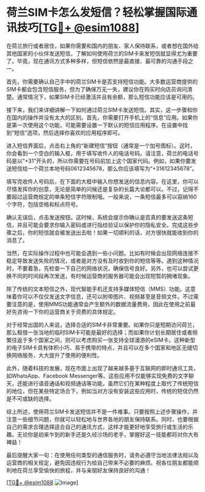# 荷兰SIM卡怎么发短信？轻松掌握国际通讯技巧[[TG💪+ @esim1088](https://t.me/s/esim1088)]

在荷兰旅行或者居住，如果你需要和国内的朋友、家人保持联系，或者想在国外给其他国家的小伙伴发送短信，了解如何使用荷兰的SIM卡来发短信就显得尤为重要了。毕竟，现在通讯方式多种多样，但短信依然是最直接、最可靠的沟通手段之一。

首先，你需要确认自己手中的荷兰SIM卡是否支持短信功能。大多数运营商提供的SIM卡都会包含短信服务，但为了确保万无一失，建议你在购买时向店员询问清楚。通常情况下，如果SIM卡已经激活并且有余额，那么短信功能应该是可用的。

接下来，我们来详细讲解一下如何通过荷兰SIM卡发送短信。其实，这一步骤和你在国内的操作并没有太大的区别。首先，你需要打开手机上的“信息”应用。如果你是第一次使用这个功能，可能需要设置一下默认的短信应用程序。在设置中找到“短信”选项，然后选择你喜欢的应用程序即可。

进入短信界面后，点击右上角的“新建短信”按钮（通常是一个加号图标）。这时，你会看到一个空白的输入框，用于填写收件人的电话号码。请注意，荷兰的电话号码是以“+31”开头的，所以你需要在号码前加上这个国家代码。例如，如果你要发送短信给一个荷兰本地号码0612345678，那么你应该填写为“+31612345678”。

填写完收件人号码后，在下面的大框中输入你想发送的信息内容。在这里，你可以尽情发挥你的创意，无论是简单的问候还是复杂的长篇大论都可以。不过，记得不要超过运营商规定的单条短信字符限制哦。一般来说，一条短信最多可以容纳160个字符，包括空格和标点符号。

确认无误后，点击发送按钮。这时候，系统会提示你确认是否真的要发送这条短信，并且可能会要求你输入密码或进行指纹验证以保护你的隐私安全。完成这些步骤之后，你的短信就会被发送出去啦！如果一切顺利的话，对方很快就能收到你的消息了。

当然，在实际操作过程中也可能会遇到一些小问题。比如有时候会出现网络连接不稳定导致发送失败的情况，或者是对方没有及时收到你的短信等等。遇到这种情况时，不要着急，先检查一下自己的网络状况，确保信号良好。另外，也可以尝试更换不同的时间段再次发送，有时候运营商的服务器可能会出现短暂的拥堵现象。

除了传统的文本短信之外，现代智能手机还支持多媒体短信（MMS）功能。这意味着你可以不仅仅发送文字信息，还可以附带图片、视频甚至是音频文件。不过需要注意的是，使用MMS功能通常会产生额外的数据流量费用，因此在使用之前最好先咨询一下你的运营商关于资费的具体规定。

对于经常出国的人来说，选择合适的SIM卡非常重要。如果你只是短期访问荷兰，那么租借一张当地的临时SIM卡可能是最好的选择；而如果你计划长期居住或者频繁往返于多个国家之间，则可以考虑购买一张支持全球漫游的eSIM卡。这种新型的电子SIM卡具有体积小巧、易于携带的特点，并且可以在多个国家和地区无缝切换网络服务，大大提升了使用的便利性。

此外，随着科技的发展，现在市面上出现了越来越多基于互联网的即时通讯工具，如WhatsApp、Facebook Messenger等。这些应用不仅能够实现免费的文字聊天，还能进行语音通话和视频通话等功能。虽然它们在某种程度上取代了传统短信的地位，但在某些特定场合下，例如当对方没有安装这些应用时，传统的短信仍然是不可或缺的选择。

综上所述，使用荷兰SIM卡发送短信并不是一件难事。只要按照上述步骤操作，并注意一些细节问题，你就可以轻松地与世界各地的朋友保持联系。同时，也要根据自己的需求合理选择适合自己的通讯方式，这样才能更好地享受旅行或生活的乐趣。无论你是初来乍到的新手还是久经沙场的老手，掌握好这一技能都将对你大有裨益！

最后提醒大家一句：在使用任何类型的通信服务时，请务必遵守当地法律法规以及运营商的相关规定，避免因违规行为给自己带来不必要的麻烦。祝各位朋友都能顺利地在荷兰享受愉快的旅程，并与亲朋好友保持良好的沟通！

[[TG💪+ @esim1088](https://t.me/s/esim1088) ![Image](https://i.postimg.cc/4NQfJmqS/Snipaste-2025-05-13-00-14-12.png)]